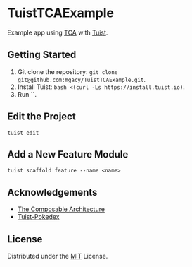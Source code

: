 # TuistTCAExample

Example app using [TCA](https://github.com/pointfreeco/swift-composable-architecture) with [Tuist](https://github.com/tuist/tuist).

## Getting Started

1. Git clone the repository: `git clone git@github.com:mgacy/TuistTCAExample.git`.
2. Install Tuist: `bash <(curl -Ls https://install.tuist.io)`.
3. Run ``.

## Edit the Project

```
tuist edit
```

## Add a New Feature Module

```
tuist scaffold feature --name <name>
```

## Acknowledgements

- [The Composable Architecture](https://github.com/pointfreeco/swift-composable-architecture)
- [Tuist-Pokedex](https://github.com/ronanociosoig/tuist-pokedex)

## License

Distributed under the [MIT](https://choosealicense.com/licenses/mit/) License.
